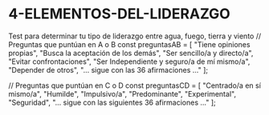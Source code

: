 # 4-ELEMENTOS-DEL-LIDERAZGO
Test para determinar tu tipo de liderazgo entre agua, fuego, tierra y viento
// Preguntas que puntúan en A o B
const preguntasAB = [
  "Tiene opiniones propias",
  "Busca la aceptación de los demás",
  "Ser sencillo/a y directo/a",
  "Evitar confrontaciones",
  "Ser Independiente y seguro/a de mí mismo/a",
  "Depender de otros",
  "... sigue con las 36 afirmaciones ..."
];

// Preguntas que puntúan en C o D
const preguntasCD = [
  "Centrado/a en sí mismo/a",
  "Humilde",
  "Impulsivo/a",
  "Predominante",
  "Experimental",
  "Seguridad",
  "... sigue con las siguientes 36 afirmaciones ..."
];
